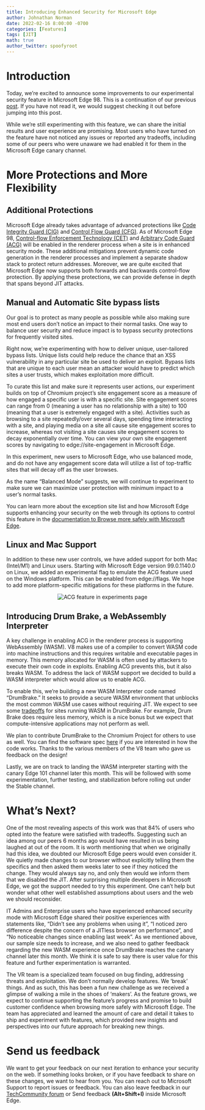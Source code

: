 ```yaml
---
title: Introducing Enhanced Security for Microsoft Edge
author: Johnathan Norman
date: 2022-02-16 8:00:00 -0700
categories: [Features]
tags: [JIT]
math: true
author_twitter: spoofyroot
---
```


# Introduction

Today, we’re excited to announce some improvements to our experimental security
feature in Microsoft Edge 98. This is a continuation of our previous
[post][old-post]. If you have not read it, we would suggest checking it out
before jumping into this post.

While we’re still experimenting with this feature, we can share the initial
results and user experience are promising. Most users who have turned on the
feature have not noticed any issues or reported any tradeoffs, including some of
our peers who were unaware we had enabled it for them in the Microsoft Edge
canary channel.

[old-post]: https://microsoftedge.github.io/edgevr/posts/Super-Duper-Secure-Mode/

# More Protections and More Flexibility

## Additional Protections

Microsoft Edge already takes advantage of advanced protections like
[Code Integrity Guard (CIG)][cig] and [Control Flow Guard (CFG)][cfg]. As of
Microsoft Edge 98, [Control-flow Enforcement Technology (CET)][cet] and
[Arbitrary Code Guard (ACG)][acg] will be enabled in the renderer process when a
site is in enhanced security mode. These additional mitigations prevent dynamic
code generation in the renderer processes and implement a separate shadow stack
to protect return addresses. Moreover, we are quite excited that Microsoft Edge
now supports both forwards and backwards control-flow protection. By applying
these protections, we can provide defense in depth that spans beyond JIT attacks.

[cig]: https://learn.microsoft.com/microsoft-365/security/defender-endpoint/exploit-protection-reference?view=o365-worldwide#code-integrity-guard
[cfg]: https://learn.microsoft.com/windows/win32/secbp/control-flow-guard
[cet]: https://www.intel.com/content/www/us/en/developer/articles/technical/technical-look-control-flow-enforcement-technology.html
[acg]: https://learn.microsoft.com/microsoft-365/security/defender-endpoint/exploit-protection-reference?view=o365-worldwide#arbitrary-code-guard

## Manual and Automatic Site bypass lists

Our goal is to protect as many people as possible while also making sure most
end users don’t notice an impact to their normal tasks. One way to balance user
security and reduce impact is to bypass security protections for frequently
visited sites. 

Right now, we’re experimenting with how to deliver unique, user-tailored bypass
lists. Unique lists could help reduce the chance that an XSS vulnerability in
any particular site be used to deliver an exploit. Bypass lists that are unique
to each user mean an attacker would have to predict which sites a user trusts,
which makes exploitation more difficult.

To curate this list and make sure it represents user actions, our experiment
builds on top of Chromium project’s site engagement score as a measure of how
engaged a specific user is with a specific site. Site engagement scores can
range from 0 (meaning a user has no relationship with a site) to 100 (meaning
that a user is extremely engaged with a site). Activities such as browsing to a
site repeatedly/over several days, spending time interacting with a site, and
playing media on a site all cause site engagement scores to increase, whereas
not visiting a site causes site engagement scores to decay exponentially over
time. You can view your own site engagement scores by navigating to
edge://site-engagement in Microsoft Edge.

In this experiment, new users to Microsoft Edge, who use balanced mode, and do
not have any engagement score data will utilize a list of top-traffic sites that
will decay off as the user browses.

As the name “Balanced Mode” suggests, we will continue to experiment to make
sure we can maximize user protection with minimum impact to a user’s normal
tasks.

You can learn more about the exception site list and how Microsoft Edge supports
enhancing your security on the web through its options to control this feature
in the [documentation to Browse more safely with Microsoft
Edge][documentation].

[documentation]: https://learn.microsoft.com/DeployEdge/microsoft-edge-security-browse-safer

## Linux and Mac Support

In addition to these new user controls, we have added support for both Mac
(Intel/M1) and Linux users. Starting with Microsoft Edge version 99.0.1140.0 on
Linux, we added an experimental flag to emulate the ACG feature used on the
Windows platform. This can be enabled from edge://flags. We hope to add more
platform-specific mitigations for these platforms in the future.

<p align="center"><img src="{{ site.baseurl }}/assets/img/blog_img/safe/experiments.png" 
alt="ACG feature in experiments page"></p>

## Introducing Drum Brake, a WebAssembly Interpreter

A key challenge in enabling ACG in the renderer process is supporting
WebAssembly (WASM). V8 makes use of a compiler to convert WASM code into machine
instructions and this requires writable and executable pages in memory. This
memory allocated for WASM is often used by attackers to execute their own code
in exploits. Enabling ACG prevents this, but it also breaks WASM. To address the
lack of WASM support we decided to build a WASM interpreter which would allow us
to enable ACG.

To enable this, we’re building a new WASM Interpreter code named
“DrumBrake.” It seeks to provide a secure WASM environment that unblocks the most
common WASM use cases without requiring JIT. We expect to see some
[tradeoffs][drumbrake-perf] for sites running WASM in DrumBrake. For example,
Drum Brake does require less memory, which is a nice bonus but we expect that
compute-intensive applications may not perform as well. 

We plan to contribute DrumBrake to the Chromium Project for others to use as
well. You can find the software spec [here][drumbrake-doc] if you are interested
in how the code works. Thanks to the various members of the V8 team who gave us
feedback on the design!

Lastly, we are on track to landing the WASM interpreter starting with the canary
Edge 101 channel later this month. This will be followed with some
experimentation, further testing, and stabilization before rolling out under the
Stable channel.

[drumbrake-perf]: https://docs.google.com/document/d/1OIJ4Sv2XfTlI5NmTS1QI8v8wPL0LUT5s1W2D9OlJmMc/preview#heading=h.8enk175z61od
[drumbrake-doc]: https://docs.google.com/document/d/1OIJ4Sv2XfTlI5NmTS1QI8v8wPL0LUT5s1W2D9OlJmMc/preview#heading=h.2hff7nffvheq
# What’s Next? 

One of the most revealing aspects of this work was that 84% of users who opted
into the feature were satisfied with tradeoffs. Suggesting such an idea among
our peers 6 months ago would have resulted in us being laughed at out of the
room. It is worth mentioning that when we originally had this idea, we doubted
our Microsoft Edge peers would even consider it. We quietly made changes to our
browser without explicitly telling them the specifics and then asked them weeks
later to see if they noticed the change. They would always say no, and only then
would we inform them that we disabled the JIT. After surprising multiple
developers in Microsoft Edge, we got the support needed to try this experiment.
One can’t help but wonder what other well established assumptions about users
and the web we should reconsider.

IT Admins and Enterprise users who have experienced enhanced security mode with
Microsoft Edge shared their positive experiences with statements like, “Didn’t
see any problems when using it”, “I noticed zero difference despite the concern
of a JITless browser on performance”, and “No noticeable changes since enabling
last week”. As we mentioned above, our sample size needs to increase, and we
also need to gather feedback regarding the new WASM experience once DrumBrake
reaches the canary channel later this month. We think it is safe to say there is
user value for this feature and further experimentation is warranted.

The VR team is a specialized team focused on bug finding, addressing threats and
exploitation. We don’t normally develop features. We ‘break’ things. And as
such, this has been a fun new challenge as we received a glimpse of walking a
mile in the shoes of ‘makers’. As the feature grows, we expect to continue
supporting the feature’s progress and promise to build customer confidence when
browsing more safely with Microsoft Edge. The team has appreciated and learned
the amount of care and detail it takes to ship and experiment with features,
which provided new insights and perspectives into our future approach for
breaking new things.

# Send us feedback

We want to get your feedback on our next iteration to enhance your security on
the web. If something looks broken, or if you have feedback to share on these
changes, we want to hear from you. You can reach out to Microsoft Support to
report issues or feedback. You can also leave feedback in our [TechCommunity
forum][tech-forum] or Send feedback **(Alt+Shift+I)** inside Microsoft Edge.

[tech-forum]: https://techcommunity.microsoft.com/t5/enterprise/bd-p/EdgeInsiderEnterprise